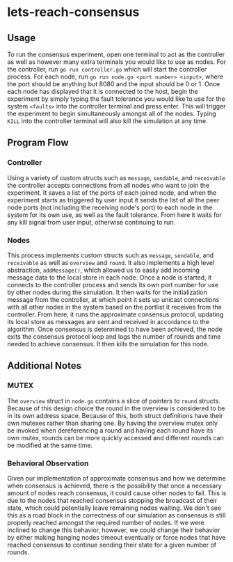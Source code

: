 # lets-reach-consensus

## Usage
To run the consensus experiment, open one terminal to act as the controller as well as however many extra terminals you would like to use as nodes. For the controller, run `go run controller.go` which will start the controller process. For each node, run `go run node.go <port number> <input>`, where the port should be anything but 8080 and the input should be 0 or 1. Once each node has displayed that it is connected to the host, begin the experiment by simply typing the fault tolerance you would like to use for the system `<faults>` into the controller terminal and press enter. This will trigger the experiment to begin simultaneously amongst all of the nodes. Typing `KILL` into the controller terminal will also kill the simulation at any time.

## Program Flow

### Controller
Using a variety of custom structs such as `message`, `sendable`, and `receivable` the controller accepts connections from all nodes who want to join the experiment. It saves a list of the ports of each joined node, and when the experiment starts as triggered by user input it sends the list of all the peer node ports (not including the receiving node's port) to each node in the system for its own use, as well as the fault tolerance. From here it waits for any kill signal from user input, otherwise continuing to run.

### Nodes
This process implements custom structs such as `message`, `sendable`, and `receivable` as well as `overview` and `round`. It also implements a high level abstraction, `addMessage()`, which allowed us to easily add incoming message data to the local store in each node. Once a node is started, it connects to the controller process and sends its own port number for use by other nodes during the simulation. It then waits for the initialization message from the controller, at which point it sets up unicast connections with all other nodes in the system based on the portlist it receives from the controller. From here, it runs the approximate consensus protocol, updating its local store as messages are sent and received in accordance to the algorithm. Once consensus is determined to have been achieved, the node exits the consensus protocol loop and logs the number of rounds and time needed to achieve consensus. It then kills the simulation for this node.

## Additional Notes

### MUTEX
The `overview` struct in `node.go` contains a slice of pointers to `round` structs. Because of this design choice the round in the overview is considered to be in its own address space. Because of this, both struct definitions have their own mutexes rather than sharing one. By having the overview mutex only be invoked when dereferencing a round and having each round have its own mutex, rounds can be more quickly accessed and different rounds can be modified at the same time. 

### Behavioral Observation
Given our implementation of approximate consensus and how we determine when consensus is achieved, there is the possibility that once a necessary amount of nodes reach consensus, it could cause other nodes to fail. This is due to the nodes that reached consensus stopping the broadcast of their state, which could potentially leave remaining nodes waiting. We don't see this as a road block in the correctness of our simulation as consensus is still properly reached amongst the required number of nodes. If we were inclined to change this behavior, however, we could change their behavior by either making hanging nodes timeout eventually or force nodes that have reached consensus to continue sending their state for a given number of rounds.
